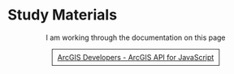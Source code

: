 # Study Materials

<p style="text-align: center">I am working through the documentation on this
page</p>

<a href="https://developers.arcgis.com/javascript/latest/" style="border: 1px solid; padding: 7px 10px; margin: 0 auto; display: block; width: fit-content" target="_blank">
ArcGIS Developers - ArcGIS API for JavaScript
</a>
